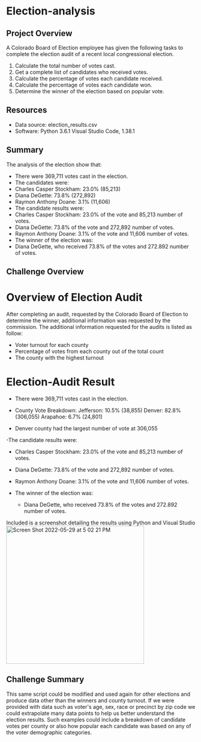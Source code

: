 # Election-analysis

## Project Overview
A Colorado Board of Election employee has given the following tasks to complete the election audit of a recent local congressional election.

1. Calculate the total number of votes cast.
2. Get a complete list of candidates who received votes.
3. Calculate the percentage of votes each candidate received.
4. Calculate the percentage of votes each candidate won.
5. Determine the winner of the election based on popular vote.

## Resources
- Data source: election_results.csv
- Software: Python 3.6.1 Visual Studio Code, 1.38.1

## Summary 
The analysis of the election show that:
 - There were 369,711 votes cast in the election.
 - The candidates were:
  - Charles Casper Stockham: 23.0% (85,213)
  - Diana DeGette: 73.8% (272,892)
  - Raymon Anthony Doane: 3.1% (11,606)
  - The candidate results were:
  - Charles Casper Stockham: 23.0% of the vote and 85,213 number of votes.
  - Diana DeGette: 73.8% of the vote and 272,892 number of votes.
  - Raymon Anthony Doane: 3.1% of the vote and 11,606 number of votes.
  - The winner of the election was:
  - Diana DeGette, who received 73.8% of the votes and 272.892 number of votes.

## Challenge Overview
# Overview of Election Audit
After completing an audit, requested by the Colorado Board of Election to determine the winner, additional information was requested by the commission.
The additional information requested for the audits is listed as follow:
- Voter turnout for each county
- Percentage of votes from each county out of the total count
- The county with the highest turnout

# Election-Audit Result
- There were 369,711 votes cast in the election.

- County Vote Breakdown:
  Jefferson: 10.5% (38,855)
  Denver: 82.8% (306,055)
  Arapahoe: 6.7% (24,801)
  
- Denver county had the largest number of vote at 306,055 

-The candidate results were:
  - Charles Casper Stockham: 23.0% of the vote and 85,213 number of votes.
  - Diana DeGette: 73.8% of the vote and 272,892 number of votes.
  - Raymon Anthony Doane: 3.1% of the vote and 11,606 number of votes.

- The winner of the election was:
  - Diana DeGette, who received 73.8% of the votes and 272.892 number of votes.

Included is a screenshot detailing the results using Python and Visual Studio
<img width="367" alt="Screen Shot 2022-05-29 at 5 02 21 PM" src="https://user-images.githubusercontent.com/105119531/170891356-a01319ea-5ca9-42cc-8b09-7d26e0e4f256.png">


## Challenge Summary
This same script could be modified and used again for other elections and produce data other than the winners and county turnout. If we were provided with data such as voter's age, sex, race or precinct by zip code we could extrapolate many data points to help us better understand the election results. Such examples could include a breakdown of candidate votes per county or also how popular each candidate was based on any of the voter demographic categories.  

